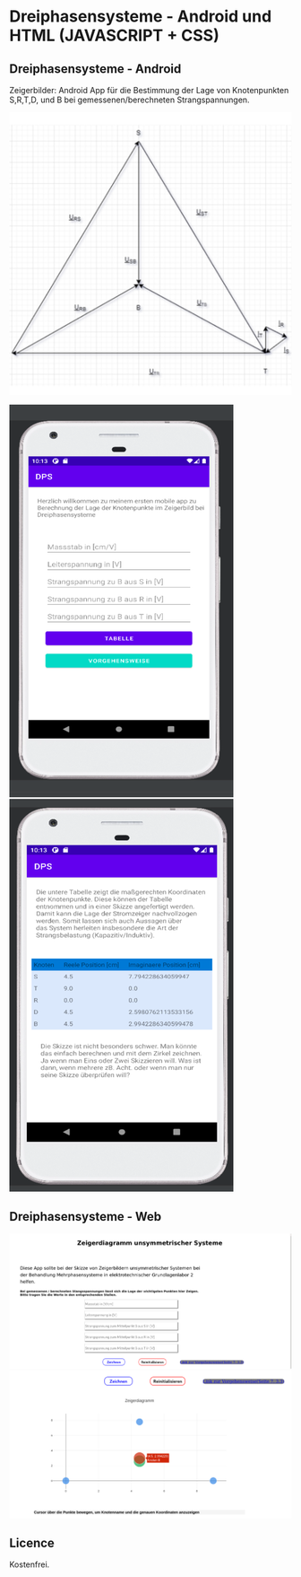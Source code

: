 # Dreiphasensysteme - Android und HTML (JAVASCRIPT + CSS)

## Dreiphasensysteme - Android
Zeigerbilder:
Android App für die Bestimmung der Lage von Knotenpunkten S,R,T,D, und B bei gemessenen/berechneten Strangspannungen. 


![](icon.png)


![](s1.png) ![](s2.png)

## Dreiphasensysteme - Web 
![](s3.png) ![](s4.png)


## Licence 

Kostenfrei. 


